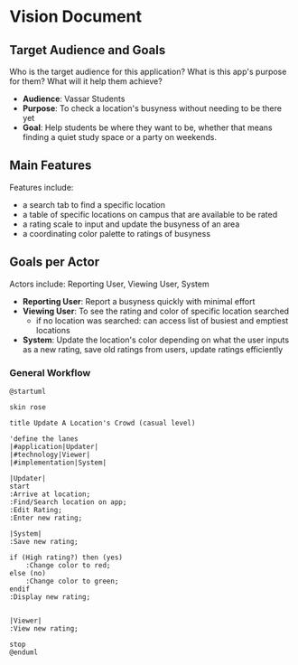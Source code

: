 # Vision Document

## Target Audience and Goals 
Who is the target audience for this application? What is this app's purpose for them? What will it help them achieve?

* __Audience__: Vassar Students 
* __Purpose__: To check a location's busyness without needing to be there yet 
* __Goal__: Help students be where they want to be, whether that means finding a quiet study space or a party on weekends.

## Main Features
Features include:
* a search tab to find a specific location
* a table of specific locations on campus that are available to be rated 
* a rating scale to input and update the busyness of an area 
* a coordinating color palette to ratings of busyness 

## Goals per Actor 

Actors include: Reporting User, Viewing User, System 

* __Reporting User__: Report a busyness quickly with minimal effort 
* __Viewing User__: To see the rating and color of specific location searched
  * if no location was searched: can access list of busiest and emptiest locations 
* __System__: Update the location's color depending on what the user inputs as a new rating, save old ratings from users, update ratings efficiently

### General Workflow 


```plantuml
@startuml

skin rose

title Update A Location's Crowd (casual level)

'define the lanes
|#application|Updater|
|#technology|Viewer|
|#implementation|System|

|Updater|
start
:Arrive at location;
:Find/Search location on app;
:Edit Rating;
:Enter new rating;

|System|
:Save new rating;

if (High rating?) then (yes)
    :Change color to red;
else (no)
    :Change color to green;
endif 
:Display new rating;


|Viewer|
:View new rating;

stop
@enduml
```


